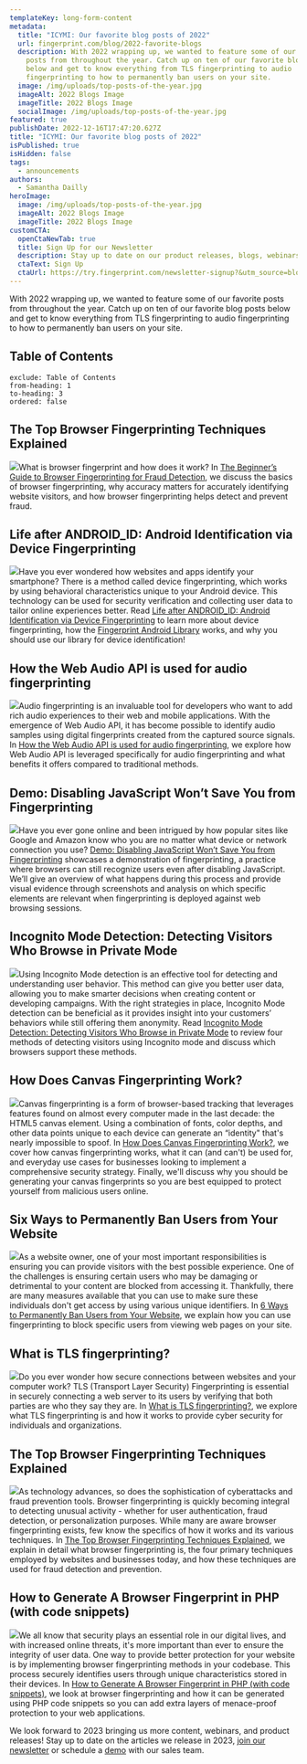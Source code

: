 ```yaml
---
templateKey: long-form-content
metadata:
  title: "ICYMI: Our favorite blog posts of 2022"
  url: fingerprint.com/blog/2022-favorite-blogs
  description: With 2022 wrapping up, we wanted to feature some of our favorite
    posts from throughout the year. Catch up on ten of our favorite blog posts
    below and get to know everything from TLS fingerprinting to audio
    fingerprinting to how to permanently ban users on your site.
  image: /img/uploads/top-posts-of-the-year.jpg
  imageAlt: 2022 Blogs Image
  imageTitle: 2022 Blogs Image
  socialImage: /img/uploads/top-posts-of-the-year.jpg
featured: true
publishDate: 2022-12-16T17:47:20.627Z
title: "ICYMI: Our favorite blog posts of 2022"
isPublished: true
isHidden: false
tags:
  - announcements
authors:
  - Samantha Dailly
heroImage:
  image: /img/uploads/top-posts-of-the-year.jpg
  imageAlt: 2022 Blogs Image
  imageTitle: 2022 Blogs Image
customCTA:
  openCtaNewTab: true
  title: Sign Up for our Newsletter
  description: Stay up to date on our product releases, blogs, webinars, and free resources!
  ctaText: Sign Up
  ctaUrl: https://try.fingerprint.com/newsletter-signup?&utm_source=blog&utm_medium=website&utm_campaign=blog
---
```

With 2022 wrapping up, we wanted to feature some of our favorite posts from throughout the year. Catch up on ten of our favorite blog posts below and get to know everything from TLS fingerprinting to audio fingerprinting to how to permanently ban users on your site. 



## Table of Contents

```toc
exclude: Table of Contents
from-heading: 1
to-heading: 3
ordered: false
```

## The Top Browser Fingerprinting Techniques Explained

![](https://lh5.googleusercontent.com/lfI_8VWeWk1EilMb6qnOZLmJ95GAiP9a51tVGYSi1DM0_fKy0c-E9rT_jwcVZEriRQRdK4KhZ-uQhXk_H0Qx6DrWmD_wg23ZNwpy8YLh4vq3RaLqJU3sJtYbe79ByLYV_LB4DwvAHNqWwSIvqw9CyRw43XymOXWfTssNzvDXe5DxrgOQqMAMtutx7UChgg)What is browser fingerprint and how does it work? In [The Beginner’s Guide to Browser Fingerprinting for Fraud Detection](https://fingerprint.com/blog/what-is-browser-fingerprinting/?&utm_source=blog&utm_medium=website&utm_campaign=blog), we discuss the basics of browser fingerprinting, why accuracy matters for accurately identifying website visitors, and how browser fingerprinting helps detect and prevent fraud. 



## Life after ANDROID_ID: Android Identification via Device Fingerprinting

![](https://lh5.googleusercontent.com/YmRXYiDSvIAX-GX2Ub0ld8zY3PLGAKau08aows7ADv2hPzMFs8O4bwxZW7GDufevNJK6qrlaT1G1c9X2DNJZX2uuhWT8ROnbiEOa7u2Y_1ar9Qiw-daXZcoYrT9XeVjw7KI-eHaqA1ZiQ82EsEBGUEjfHkFUVaKaw0e9t07Y58aHBlxyb5-_nX_f0MCy4A)Have you ever wondered how websites and apps identify your smartphone? There is a method called device fingerprinting, which works by using behavioral characteristics unique to your Android device. This technology can be used for security verification and collecting user data to tailor online experiences better. Read [Life after ANDROID_ID: Android Identification via Device Fingerprinting](https://fingerprint.com/blog/device-fingerprinting-android/?&utm_source=blog&utm_medium=website&utm_campaign=blog) to learn more about device fingerprinting, how the [Fingerprint Android Library](https://github.com/fingerprintjs/fingerprintjs-android) works, and why you should use our library for device identification!



## How the Web Audio API is used for audio fingerprinting

![](https://lh5.googleusercontent.com/X4BoKOgt-38ETPS7UQksrdvaUsS-_tE-Bf09pWON7x3WUI9c4QTtJ7fJcSz7q12toS6idEU9I-0VW6Qhs9BzxmmpqMQSSg3eXHc8lQzXYDwKjQbYNbjI8vm0nY5x1MqhoSbMw0VeTzY-OYyL7_FWwc-UQ3aqJIK2zLNU7UDZIunBgCITkkh5DRILb2eizg)Audio fingerprinting is an invaluable tool for developers who want to add rich audio experiences to their web and mobile applications. With the emergence of Web Audio API, it has become possible to identify audio samples using digital fingerprints created from the captured source signals. In [How the Web Audio API is used for audio fingerprinting](https://fingerprint.com/blog/audio-fingerprinting/?&utm_source=blog&utm_medium=website&utm_campaign=blog), we explore how Web Audio API is leveraged specifically for audio fingerprinting and what benefits it offers compared to traditional methods.



## Demo: Disabling JavaScript Won’t Save You from Fingerprinting

![](https://lh5.googleusercontent.com/W7yOf9HlcbdtZEYFGnYWuL4w5wjyRzF-et_4dIoBg-vsQcQT1WYzQ1_lq6VHE571dtnb7hSG6XNiwgbUlUuDLO03WyFwi3b8PaXt1CnSj_dFCQ_DGYxrEm3C4dZmqXJvD__0FvjervvgwunadMD-Mqj9dNS_9wBP157y7gvIASGpJFbobqE2PeDsRuVLyA)Have you ever gone online and been intrigued by how popular sites like Google and Amazon know who you are no matter what device or network connection you use? [Demo: Disabling JavaScript Won’t Save You from Fingerprinting](https://fingerprint.com/blog/disabling-javascript-wont-stop-fingerprinting/?&utm_source=blog&utm_medium=website&utm_campaign=blog) showcases a demonstration of fingerprinting, a practice where browsers can still recognize users even after disabling JavaScript. We’ll give an overview of what happens during this process and provide visual evidence through screenshots and analysis on which specific elements are relevant when fingerprinting is deployed against web browsing sessions.



## Incognito Mode Detection: Detecting Visitors Who Browse in Private Mode

![](https://lh6.googleusercontent.com/aeCxTTWK4g8O8iGSCT2rKO0QbbtpjCQ44Bjql6Io2Kmsbg3xYMOK_y-yT9WMohPEuz39b8Mkp0rjDDCyy9iuJjQqpQAqGxfXoK5M-Q8loj4gbNwhc95boJH1NiYYrUJsKxOWiJ--zQ6EvbS-MmgdIxIjbWTVqBkN8XKPwbkWVs4dVW2wCi6K2T0akugCkA)Using Incognito Mode detection is an effective tool for detecting and understanding user behavior. This method can give you better user data, allowing you to make smarter decisions when creating content or developing campaigns. With the right strategies in place, Incognito Mode detection can be beneficial as it provides insight into your customers’ behaviors while still offering them anonymity. Read [Incognito Mode Detection: Detecting Visitors Who Browse in Private Mode](http://fingerprint.com/blog/incognito-mode-detection/?&utm_source=blog&utm_medium=website&utm_campaign=blog) to review four methods of detecting visitors using Incognito mode and discuss which browsers support these methods.



## How Does Canvas Fingerprinting Work?

![](https://lh5.googleusercontent.com/ehGj4CIuqEjrNogsb0QZm1uCH5KZ-b99fVJs_ovpyssLu4L_RsCd_LRq11RrTNhQRQatsm1UXImzG2iQmuJRQPWwDkXmvheCW-olb9h_l5WtMJqThjN5U8klUpIrj4jUSPZVIpXXyz5F7urJyZ9lt2ngM3aEpPYjb8bQImGrw9DI9M0Ca_Ym3eCrlH5-mw)Canvas fingerprinting is a form of browser-based tracking that leverages features found on almost every computer made in the last decade: the HTML5 canvas element. Using a combination of fonts, color depths, and other data points unique to each device can generate an “identity" that's nearly impossible to spoof. In [How Does Canvas Fingerprinting Work?](http://fingerprint.com/blog/canvas-fingerprinting?&utm_source=blog&utm_medium=website&utm_campaign=blog), we cover how canvas fingerprinting works, what it can (and can't) be used for, and everyday use cases for businesses looking to implement a comprehensive security strategy. Finally, we'll discuss why you should be generating your canvas fingerprints so you are best equipped to protect yourself from malicious users online.



## Six Ways to Permanently Ban Users from Your Website

![](https://lh4.googleusercontent.com/hxxgBCvngwYBQLrEg852cqd5lXPE3sXVhcNCNbyADD56CjD1NRLhqQfJaXULrqC9Wyuza5oQxOfP0NjQvKi9kQlLsGg2c7KYobsiyVkK_p58zRwF4ZSBHdvFh0XglzRhjSiFFY3hRqd8CF4s8qytAcZdn6KFq8lri_Cw58daVWp75WMbDqSrB4aFT4q7Hw)As a website owner, one of your most important responsibilities is ensuring you can provide visitors with the best possible experience. One of the challenges is ensuring certain users who may be damaging or detrimental to your content are blocked from accessing it. Thankfully, there are many measures available that you can use to make sure these individuals don't get access by using various unique identifiers. In [6 Ways to Permanently Ban Users from Your Website](https://fingerprint.com/blog/permanently-ban-users/?&utm_source=blog&utm_medium=website&utm_campaign=blog), we explain how you can use fingerprinting to block specific users from viewing web pages on your site. 



## What is TLS fingerprinting?

![](https://lh6.googleusercontent.com/3hjamM5v5hnw0vAe2OV6JYQnbtuE8IlpMtiJZNTq85tAYDNyJs7QYhIj0_vZgjuiubnxkDOeJzUwbQeMjrnD19UV0zB_DEf9TiDtaYr0rKCZ38R-y_W7RgvNlxxwp78PPHu7V57KD_ezLCXtM3Rqf3mUuDyA5rYOqJnngaP2PaFjHuKOzifSxUgmlDqH0g)Do you ever wonder how secure connections between websites and your computer work? TLS (Transport Layer Security) Fingerprinting is essential in securely connecting a web server to its users by verifying that both parties are who they say they are. In [What is TLS fingerprinting?](http://fingerprint.com/blog/what-is-tls-fingerprinting-transport-layer-security/?&utm_source=blog&utm_medium=website&utm_campaign=blog), we explore what TLS fingerprinting is and how it works to provide cyber security for individuals and organizations.



## The Top Browser Fingerprinting Techniques Explained

![](https://lh5.googleusercontent.com/UlGk_sybEs6eSvnmaFZbKf5fYAM-ahpHwBWMF6z9Xr5GmDe0j1gPINL10gpKCTUfqw1EUVUN23_zO2VEI39rzSuTslO6C7VbtAZDgj3Wd3swvxcFUvRJTExfGv1VgcEnPN0QnC82q5UbDyvAozLkEck2ISws-qZfBlu8_yjJEkb_4_C7EemLGrFc9H83Jw)As technology advances, so does the sophistication of cyberattacks and fraud prevention tools. Browser fingerprinting is quickly becoming integral to detecting unusual activity - whether for user authentication, fraud detection, or personalization purposes. While many are aware browser fingerprinting exists, few know the specifics of how it works and its various techniques. In [The Top Browser Fingerprinting Techniques Explained](https://fingerprint.com/blog/browser-fingerprinting-techniques/?&utm_source=blog&utm_medium=website&utm_campaign=blog), we explain in detail what browser fingerprinting is, the four primary techniques employed by websites and businesses today, and how these techniques are used for fraud detection and prevention.



## How to Generate A Browser Fingerprint in PHP (with code snippets)

![](https://lh4.googleusercontent.com/OCPTlYMyXYBFXZrDhFS1t8zS-SziWQ3UbzOeW6fDPl4y8cqb0InbJdRwWw11WozAR3YURtMm8gYAVijoOFpSys6hbZ2tvqOgp6T3Sac5CdLMUv80oR5lFU7ME2ebY3GWO97mOGyXLFY2mK7vF6joqwDkIFqXqLKe66SZu9XkBL2dDlPTjfVfCapMGZuB8g)We all know that security plays an essential role in our digital lives, and with increased online threats, it's more important than ever to ensure the integrity of user data. One way to provide better protection for your website is by implementing browser fingerprinting methods in your codebase. This process securely identifies users through unique characteristics stored in their devices. In [How to Generate A Browser Fingerprint in PHP (with code snippets)](http://fingerprint.com/blog/browser-fingerprint-php/?&utm_source=blog&utm_medium=website&utm_campaign=blog), we look at browser fingerprinting and how it can be generated using PHP code snippets so you can add extra layers of menace-proof protection to your web applications.



We look forward to 2023 bringing us more content, webinars, and product releases! Stay up to date on the articles we release in 2023, [join our newsletter](https://try.fingerprint.com/newsletter-signup?&utm_source=blog&utm_medium=website&utm_campaign=blog) or schedule a [demo](https://fingerprint.com/contact-sales/?&utm_source=blog&utm_medium=website&utm_campaign=blog) with our sales team.